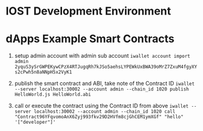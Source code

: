 #          IOST Development Environment
#         dApps Example Smart Contracts
    

  1.  setup admin account with admin sub account
  ```iwallet account import admin 2yquS3ySrGWPEKywCPzX4RTJugqRh7kJSo5aehsLYPEWkUxBWA39oMrZ7ZxuM4fgyXYs2cPwh5n8aNNpH5x2VyK1```

  2.  publish the smart contract and ABI, take note of the Contract ID
  ```iwallet --server localhost:30002 --account admin --chain_id 1020 publish HelloWorld.js HelloWorld.abi``` 

  3.  call or execute the contract using the Contract ID from above
  ```iwallet --server localhost:30002 --account admin --chain_id 1020 call "Contract96YFqvomoAnX6Zyj993fkv29D2HVfm8cjGhCEM1ymXGf" "hello" '["developer"]'```

